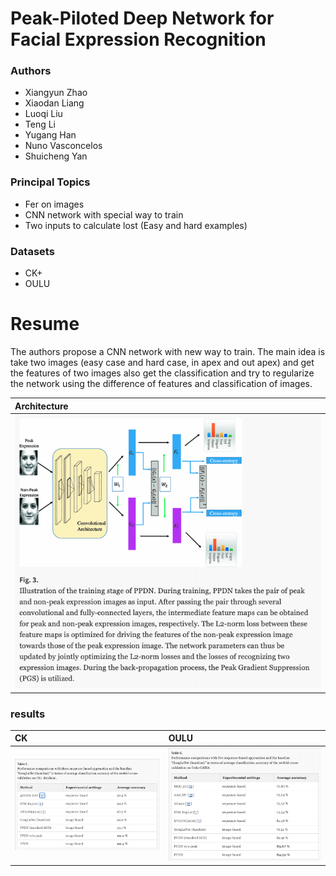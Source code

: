 # Peak-Piloted Deep Network for Facial Expression Recognition

### Authors
* Xiangyun Zhao
* Xiaodan Liang
* Luoqi Liu
* Teng Li
* Yugang Han
* Nuno Vasconcelos
* Shuicheng Yan

### Principal Topics
* Fer on images
* CNN network with special way to train
* Two inputs to calculate lost (Easy and hard examples)

### Datasets
* CK+
* OULU

# Resume
The authors propose a CNN network with new way to train. The main idea is take two images (easy case and hard case, in apex and out apex) and get the features of two images also get the classification and try to regularize the network using the difference of features and classification of images.

| Architecture |
| :------------- |
| ![architecture1](../../imgs/zhao2016_arch.png) |

### results

| CK | OULU |
| :------------- | :------------- |
| ![architecture1](../../imgs/zhao2016_ck.png) | ![architecture1](../../imgs/zhao2016_oulu.png) |
